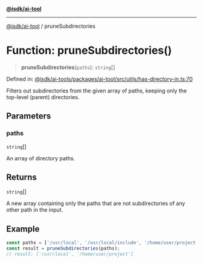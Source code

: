 [**@isdk/ai-tool**](../README.md)

***

[@isdk/ai-tool](../globals.md) / pruneSubdirectories

# Function: pruneSubdirectories()

> **pruneSubdirectories**(`paths`): `string`[]

Defined in: [@isdk/ai-tools/packages/ai-tool/src/utils/has-directory-in.ts:70](https://github.com/isdk/ai-tool.js/blob/209a87173b5eabb2f81db6ea9a6784f34c24e271/src/utils/has-directory-in.ts#L70)

Filters out subdirectories from the given array of paths, keeping only the top-level (parent) directories.

## Parameters

### paths

`string`[]

An array of directory paths.

## Returns

`string`[]

A new array containing only the paths that are not subdirectories of any other path in the input.

## Example

```ts
const paths = ['/usr/local', '/usr/local/include', '/home/user/project'];
const result = pruneSubdirectories(paths);
// result: ['/usr/local', '/home/user/project']
```
